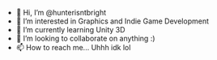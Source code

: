 - 👋 Hi, I’m @hunterisntbright
- 👀 I’m interested in Graphics and Indie Game Development
- 🌱 I’m currently learning Unity 3D
- 💞️ I’m looking to collaborate on anything :)
- 📫 How to reach me... Uhhh idk lol

<!---
hunterisntbright/hunterisntbright is a ✨ special ✨ repository because its `README.md` (this file) appears on your GitHub profile.
You can click the Preview link to take a look at your changes.
--->
